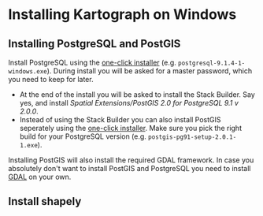 # Installing Kartograph on Windows

## Installing PostgreSQL and PostGIS

Install PostgreSQL using the [one-click installer](http://www.enterprisedb.com/products-services-training/pgdownload) (e.g. ``postgresql-9.1.4-1-windows.exe``). During install you will be asked for a master password, which you need to keep for later. 

* At the end of the install you will be asked to install the Stack Builder. Say yes, and install *Spatial Extensions/PostGIS 2.0 for PostgreSQL 9.1 v 2.0.0*.
* Instead of using the Stack Builder you can also install PostGIS seperately using the [one-click installer](http://postgis.refractions.net/download/windows/). Make sure you pick the right build for your PostgreSQL version (e.g. ``postgis-pg91-setup-2.0.1-1.exe``).

Installing PostGIS will also install the required GDAL framework. In case you absolutely don't want to install PostGIS and PostgreSQL you need to install [GDAL](http://pypi.python.org/pypi/GDAL/1.9.1#windows) on your own.

## Install shapely

